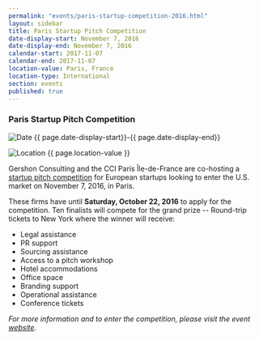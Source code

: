 ```yaml
---
permalink: "events/paris-startup-competition-2016.html"
layout: sidebar
title: Paris Startup Pitch Competition
date-display-start: November 7, 2016
date-display-end: November 7, 2016
calendar-start: 2017-11-07
calendar-end: 2017-11-07
location-value: Paris, France
location-type: International
section: events
published: true
---
```


### Paris Startup Pitch Competition

![Date](https://google.github.io/material-design-icons/action/svg/design/ic_event_24px.svg "Date") {{ page.date-display-start}}-{{ page.date-display-end}}

![Location](http://google.github.io/material-design-icons/social/svg/design/ic_location_city_24px.svg "Location") {{ page.location-value }}

Gershon Consulting and the CCI Paris Île-de-France are co-hosting a [startup pitch competition](http://www.gershonconsulting.com/competition/) for European startups looking to enter the U.S. market on November 7, 2016, in Paris.

These firms have until **Saturday, October 22, 2016** to apply for the competition. Ten finalists will compete for the grand prize -- Round-trip tickets to New York where the winner will receive:

* Legal assistance
* PR support
* Sourcing assistance
* Access to a pitch workshop
* Hotel accommodations
* Office space
* Branding support
* Operational assistance
* Conference tickets

_For more information and to enter the competition, please visit the event [website](http://www.gershonconsulting.com/competition/)._
